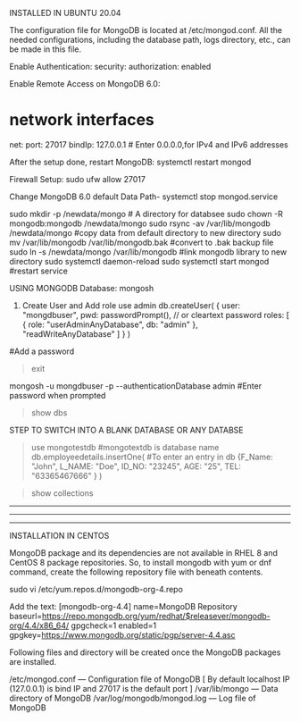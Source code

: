 INSTALLED IN UBUNTU 20.04

The configuration file for MongoDB is located at /etc/mongod.conf. All the needed configurations, including the database path, logs directory, etc., can be made in this file.

Enable Authentication:
security:
  authorization: enabled

Enable Remote Access on MongoDB 6.0:
# network interfaces
net:
  port: 27017
  bindIp: 127.0.0.1  # Enter 0.0.0.0,for IPv4 and IPv6 addresses

After the setup done, restart MongoDB:
systemctl restart mongod

Firewall Setup:
sudo ufw allow 27017

Change MongoDB 6.0 default Data Path-
systemctl stop mongod.service

sudo mkdir -p /newdata/mongo   # A directory for databsee
sudo chown -R mongodb:mongodb  /newdata/mongo
sudo rsync -av /var/lib/mongodb  /newdata/mongo  #copy data from default directory to new directory
sudo mv /var/lib/mongodb /var/lib/mongodb.bak   #convert to .bak backup file
sudo ln -s /newdata/mongo /var/lib/mongodb   #link mongodb library to new directory
sudo systemctl daemon-reload
sudo systemctl start mongod      #restart service


USING MONGODB Database:
mongosh

1. Create User and Add role
use admin
db.createUser(
{
user: "mongdbuser",
pwd: passwordPrompt(), // or cleartext password
roles: [ { role: "userAdminAnyDatabase", db: "admin" }, "readWriteAnyDatabase" ]
}
)

#Add a password

> exit

mongosh -u mongdbuser -p --authenticationDatabase admin 
#Enter password when prompted

> show dbs

STEP TO SWITCH INTO A BLANK DATABASE OR ANY DATABSE
> use mongotestdb   #mongotextdb is database name
db.employeedetails.insertOne(     #To enter an entry in db
   {F_Name: "John",
    L_NAME: "Doe",
    ID_NO: "23245",
     AGE: "25",
     TEL: "63365467666"
   }
)   

> show collections

---------------------------------------------------------------
---------------------------------------------------------------
---------------------------------------------------------------

INSTALLATION IN CENTOS

MongoDB package and its dependencies are not available in RHEL 8 and CentOS 8 package repositories. So, to install mongodb with yum or dnf command, create the following repository file with beneath contents.

sudo vi /etc/yum.repos.d/mongodb-org-4.repo

Add the text:
[mongodb-org-4.4]
name=MongoDB Repository
baseurl=https://repo.mongodb.org/yum/redhat/$releasever/mongodb-org/4.4/x86_64/
gpgcheck=1
enabled=1
gpgkey=https://www.mongodb.org/static/pgp/server-4.4.asc


Following files and directory will be created once the MongoDB packages are installed.

/etc/mongod.conf — Configuration file of MongoDB [ By default localhost IP  (127.0.0.1) is bind IP and 27017 is the default port ]
/var/lib/mongo  — Data directory of MongoDB
/var/log/mongodb/mongod.log  — Log file of MongoDB
